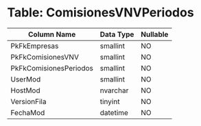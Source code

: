 # Table: ComisionesVNVPeriodos

| Column Name | Data Type | Nullable |
|-------------|-----------|----------|
| PkFkEmpresas | smallint | NO |
| PkFkComisionesVNV | smallint | NO |
| PkFkComisionesPeriodos | smallint | NO |
| UserMod | smallint | NO |
| HostMod | nvarchar | NO |
| VersionFila | tinyint | NO |
| FechaMod | datetime | NO |
